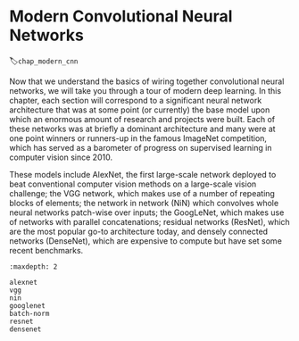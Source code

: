 # Modern Convolutional Neural Networks
:label:`chap_modern_cnn`

Now that we understand the basics of wiring together convolutional neural networks, we will take you through a tour of modern deep learning.
In this chapter, each section will correspond to a significant neural network architecture that was at some point (or currently) the base model upon which an enormous amount of research and projects were built.
Each of these networks was at briefly
a dominant architecture and many were
at one point winners or runners-up in the famous ImageNet competition,
which has served as a barometer of progress
on supervised learning in computer vision since 2010.

These models include AlexNet, the first large-scale network deployed to beat conventional computer vision methods on a large-scale vision challenge;
the VGG network, which makes use of a number of repeating blocks of elements; the network in network (NiN) which convolves whole neural networks
patch-wise over inputs; the GoogLeNet, which makes use of networks with parallel concatenations;
residual networks (ResNet), which are the
most popular go-to architecture today, and densely connected networks (DenseNet), which are expensive to compute but have set some recent benchmarks.

```toc
:maxdepth: 2

alexnet
vgg
nin
googlenet
batch-norm
resnet
densenet
```
